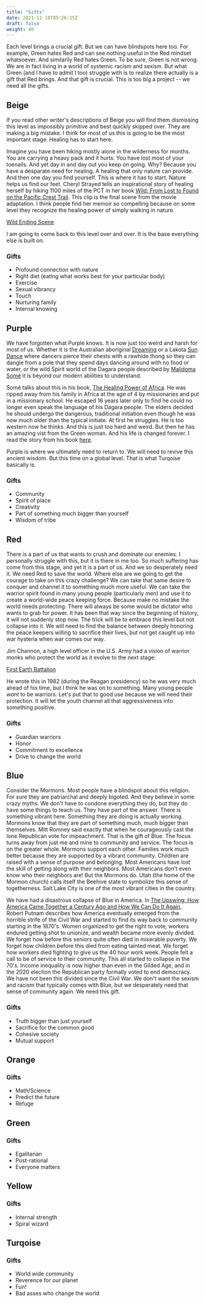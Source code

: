 ```yaml
---
title: "Gifts"
date: 2021-11-18T05:26:15Z
draft: false
weight: 40
---
```

Each level brings a crucial gift. But we can have blindspots here too. For example, Green hates Red and can see nothing useful in the Red mindset whatsoever. And similarily Red hates Green. To be sure, Green is not wrong. We are in fact living in a world of systemic racism and sexism. But what Green (and I have to admit I too) struggle with is to realize there actually is a gift that Red brings. And that gift is crucial. This is too big a project -- we need all the gifts.

## Beige

If you read other writer's descriptions of Beige you will find them dismissing this level as impossibly primitive and best quickly skipped over. They are making a big mistake. I think for most of us this is going to be the most important stage. Healing has to start here.

Imagine you have been hiking mostly alone in the wilderness for months. You are carrying a heavy pack and it hurts. You have lost most of your toenails. And yet day in and day out you keep on going. Why? Because you have a desparate need for healing. A healing that only nature can provide. And then one day you find yourself. This is where it has to start. Nature helps us find our feet. Cheryl Strayed tells an inspirational story of healing herself by hiking 1100 miles of the PCT in her book [Wild: From Lost to Found on the Pacific Crest Trail](https://en.wikipedia.org/wiki/Wild:_From_Lost_to_Found_on_the_Pacific_Crest_Trail). This clip is the final scene from the movie adaptation. I think people find her memoir so compelling because on some level they recognize the healing power of simply walking in nature.

[Wild Ending Scene](https://www.youtube.com/watch?v=m41mZZSk1UE)

I am going to come back to this level over and over. It is the base everything else is built on.

### Gifts

* Profound connection with nature
* Right diet (eating what works best for your particular body)
* Exercise
* Sexual vibrancy
* Touch
* Nurturing family
* Internal knowing

## Purple

We have forgotten what Purple knows. It is now just too weird and harsh for most of us. Whether it is the Australian aboriginal [Dreaming](https://en.wikipedia.org/wiki/The_Dreaming) or a Lakota [Sun Dance](https://en.wikipedia.org/wiki/Sun_Dance) where dancers pierce their chests with a rawhide thong so they can dangle from a pole that they spend days dancing around with no food or water, or the wild Spirit world of the Dagara people described by [Malidoma Somé](https://en.wikipedia.org/wiki/Malidoma_Patrice_Som%C3%A9) it is beyond our modern abilities to understand.

Somé talks about this in his book, [The Healing Power of Africa](https://archive.org/details/healingwisdomofa00mali/mode/2up). He was ripped away from his family in Africa at the age of 4 by missionaries and put in a missionary school. He escaped 16 years later only to find he could no longer even speak the language of his Dagara people. The elders decided he should undergo the dangerous, traditional initiation even though he was now much older than the typical initiate. At first he struggles. He is too western now he thinks. And this is just too hard and weird. But then he has an amazing vist from the Green woman. And his life is changed forever. I read the story from his book [here](https://youtu.be/h_SRgNOzufU).

Purple is where we ultimately need to return to. We will need to revive this ancient wisdom. But this time on a global level. That is what Turqoise basically is.

### Gifts

* Community
* Spirit of place
* Creativity
* Part of something much bigger than yourself
* Wisdom of tribe

## Red

There is a part of us that wants to crush and dominate our enemies. I personally struggle with this, but it is there in me too. So much suffering has come from this stage, and yet it is a part of us. And we so desperately need it. We need Red to save the world. Where else are we going to get the courage to take on this crazy challenge? We can take that same desire to conquer and channel it to something much more useful. We can take the warrior spirit found in many young people (particularly men) and use it to create a world-wide peace keeping force. Because make no mistake the world needs protecting. There will always be some would be dictator who wants to grab for power. It has been that way since the beginning of history, it will not suddenly stop now. The trick will be to embrace this level but not collapse into it. We will need to find the balance between deeply honoring the peace keepers willing to sacrifice their lives, but not get caught up into war hysteria when war comes our way.

Jim Channon, a high level officer in the U.S. Army had a vision of warrior monks who protect the world as it evolve to the next stage:

[First Earth Battalion](https://web.archive.org/web/20110811190649/http://arcturus.org/field_manual.pdf)

He wrote this in 1982 (during the Reagan presidency) so he was very much ahead of his time, but I think he was on to something. Many young people *want* to be warriors. Let's put that to good use because we will need their protection. It will let the youth channel all that aggressiveness into something positive.

### Gifts

* Guardian warriors
* Honor
* Commitment to excellence
* Drive to change the world

## Blue

Consider the Mormons. Most people have a blindspot about this religion. For sure they are  patriarchal and deeply bigoted. And they believe in some crazy myths. We don't have to condone everything they do, but they do have some things to teach us. They have part of the answer. There is something vibrant here. Something they are doing is actually working. Mormons know that they are part of something much, much bigger than themselves. Mitt Romney said exactly that when he courageously cast the lone Republican vote for impeachment. That is the gift of Blue. The focus  turns away from just me and mine to community and service. The focus is on the greater whole. Mormons support each other. Families work much better because they are supported by a vibrant community. Children are raised with a sense of purpose and belonging. Most Americans have lost the skill of getting along with their neighbors. Most Americans don't even know who their neighbors are! But the Mormons do. Utah (the home of the Mormon church) calls itself the Beehive state to symbolize this sense of togetherness. Salt Lake City is one of the most vibrant cities in the country.

We have had a disastrous collapse of Blue in America. In [The Upswing: How America Came Together a Century Ago and How We Can Do It Again](https://www.npr.org/2020/11/02/930271185/in-the-upswing-history-holds-the-keys-to-moving-away-from-todays-tumultuous-age), Robert Putnam describes how America eventually emerged from the horrible strife of the Civil War and started to find its way back to community starting in the 1870's. Women organized to get the right to vote, workers endured getting shot to unionize, and wealth became more evenly divided. We forget how before this seniors quite often died in miserable poverty. We forget how children before this died from eating tainted meat. We forget how workers died fighting to give us the 40 hour work week.  People felt a call to be of service to their community. This all started to collapse in the 70's. Income inequality is now higher than even in the Gilded Age, and in the 2020 election the Republican party formally voted to end democracy. We have not been this divided since the Civil War. We don't want the sexism and racism that typically comes with Blue, but we desperately need that sense of community again. We need this gift.

### Gifts

* Truth bigger than just yourself
* Sacrifice for the common good
* Cohesive society
* Mutual support

## Orange

### Gifts

* Math/Science
* Predict the future
* Refuge

## Green

### Gifts

* Egalitarian
* Post-rational
* Everyone matters

## Yellow

### Gifts

* Internal strength
* Spiral wizard

## Turqoise

### Gifts

* World wide community
* Reverence for our planet
* Fun!
* Bad asses who change the world
